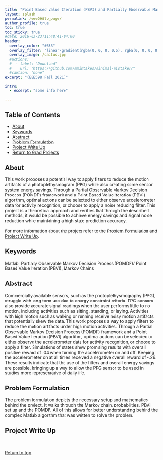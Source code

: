 ```yaml
---
title: "Point Based Value Iteration (PBVI) and Partially Observable Markov Decision Process (POMDP) for Motion Artifact and Sensor System Energy Savings"
layout: splash
permalink: /eee598lb_page/
author_profile: true
toc: true
toc_sticky: true
#date: 2016-03-23T11:48:41-04:00
header:
  overlay_color: "#333"
  overlay_filter: "linear-gradient(rgba(0, 0, 0, 0.5), rgba(0, 0, 0, 0.5))"
  overlay_image: /cactus.jpg
  #actions:
  #  - label: "Download"
  #    url: "https://github.com/mmistakes/minimal-mistakes/"
  #caption: "none"
excerpt: "(EEE598 Fall 2021)"

intro: 
  - excerpt: "some info here"   
   
---
```


## Table of Contents
- [About](/eee598lb_page/#about)<br>
- [Keywords](/eee598lb_page/#keywords)  <br> 
- [Abstract](/eee598lb_page/#abstract) <br>
- [Problem Formulation](/eee598lb_page/#problem-formulation)  <br>
- [Project Write Up](/eee598lb_page/#project-write-up) <br>
- [Return to Grad Projects](/grad_projects/) 


## About
This work proposes a potential way to apply filters to reduce the motion artifacts of a photoplethysmogram (PPG) while also creating some sensor system energy savings. Through a Partial Observable Markov Decision Process (POMDP) framework and a Point Based Value Iteration (PBVI) algorithm, optimal actions can be selected to either observe accelerometer data for activity recognition, or choose to apply a noise reducing filter. This project is a theoretical approach and verifies that through the described methods, it would be possible to achieve energy savings and signal noise reduction while maintaining a high state prediction accuracy.<br> <br>
For more information about the project refer to the [Problem Formulation](/eee598lb_page/#problem-formulation) and [Project Write Up](/eee598lb_page/#project-write-up). 

## Keywords
Matlab, Partially Observable Markov Decision Process (POMDP)/ Point Based Value Iteration (PBVI), Markov Chains

## Abstract
Commercially available sensors, such as the photoplethysmography (PPG), struggle with long term use due to energy constraint criteria. PPG sensors also provide accurate signal readings when the user performs little to no motion, including activities such as sitting, standing, or laying. Activities
with high motion such as walking or running receive noisy motion artifacts that potentially skew the data. This work proposes a way to apply filters to reduce the motion artifacts under high motion activities. Through a Partial Observable Markov Decision Process (POMDP) framework and a Point Based Value Iteration (PBVI) algorithm, optimal actions can be selected to either observe the accelerometer data for activity recognition, or choose to apply a filter. Simulations of states show promising results with overall positive reward of .04 when turning the accelerometer on and off. Keeping the accelerometer on at all times received a negative overall reward of -.26. These results indicate that the use of the filters and overall energy savings are possible, bringing up a way to allow the PPG sensor to be used in studies more representative of daily life.

## Problem Formulation
The problem formulation depicts the necessary setup and mathematics behind the project. It walks through the Markov chain, probabilities, PBVI set up and the POMDP. All of this allows for better understanding behind the complex Matlab algorithm that was written to solve the problem.
<object data="{{ site.url }}{{ site.baseurl }}/_pages/graduate/EEE598LB/Projectsetupformulation.pdf" width="1000" height="1000" type='application/pdf'></object>

## Project Write Up
<object data="{{ site.url }}{{ site.baseurl }}/_pages/graduate/EEE598LB/EEE598_FinalProject_POMDP.pdf" width="1000" height="1000" type='application/pdf'></object>

<br><br>
[Return to top](/eee598lb_page/#table-of-contents)
